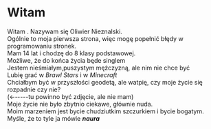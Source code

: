 <!DOCTYPE HTML>

<html>
 
<head>
<meta charset="UTF-8">
<meta name="description" content="Strona o mnie">
<meta name="keywords" content="Strona o mnie">
</head>

<body>

<h1><b>Witam</b></h1>
<p>Witam . Nazywam się Oliwier Nieznalski.<br>
Ogólnie to moja pierwsza strona, więc mogę popełnić błędy w programowaniu stronek.<br>Mam 14 lat i chodzę do 8 klasy podstawowej.<br>Możliwe, że do końca życia będe singlem<br>Jestem nieśmiałym,puszystym mężczyzną, ale nim nie chce być<br>Lubię grać w <i>Brawl Stars</i> i w <i>Minecraft</i><br>
Chciałbym być w przyszłości geodetą, ale watpię, czy moje życie się rozpadnie czy nie?<br>
(<-‐----tu powinno być zdjęcie, ale nie mam)<br>
Moje życie nie było zbytnio ciekawe, głównie nuda.<br>
Moim marzeniem jest bycie chudziutkim szczurkiem i bycie bogatym.<br>
Myśle, że to tyle ja mówie <b><i>naura<i><b>

</body>
</html>





